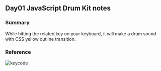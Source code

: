 ﻿## Day01 JavaScript Drum Kit notes

### Summary

While hitting the related key on your keyboard, it will make a drum sound with CSS yellow outline transition.

### Reference

![keycode](https://www.toptal.com/developers/keycode)
